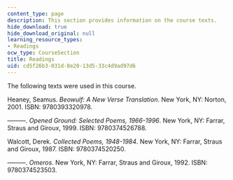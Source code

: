 ```yaml
---
content_type: page
description: This section provides information on the course texts.
hide_download: true
hide_download_original: null
learning_resource_types:
- Readings
ocw_type: CourseSection
title: Readings
uid: cd5f26b3-031d-8e20-13d5-33c4d9ad97d6
---
```


The following texts were used in this course.

Heaney, Seamus. _Beowulf: A New Verse Translation_. New York, NY: Norton, 2001. ISBN: 9780393320978.

———. _Opened Ground: Selected Poems, 1966-1996_. New York, NY: Farrar, Straus and Giroux, 1999. ISBN: 9780374526788.

Walcott, Derek. _Collected Poems, 1948-1984_. New York, NY: Farrar, Straus and Giroux, 1987. ISBN: 9780374520250.

———. _Omeros_. New York, NY: Farrar, Straus and Giroux, 1992. ISBN: 9780374523503.